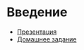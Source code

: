 # Введение

  * [Презентация](http://yadi.sk/d/Fk9HD5DY0b2ZB)
  * [Домашнее задание](https://github.com/cripi-javascript/dz-6-async)
